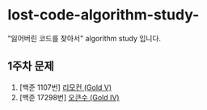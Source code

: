 # lost-code-algorithm-study-
"잃어버린 코드를 찾아서" algorithm study 입니다.

## 1주차 문제
1. [백준 1107번] [리모컨 (Gold V)](https://www.acmicpc.net/problem/1107)
2. [백준 17298번] [오큰수 (Gold IV)](https://www.acmicpc.net/problem/17298)
